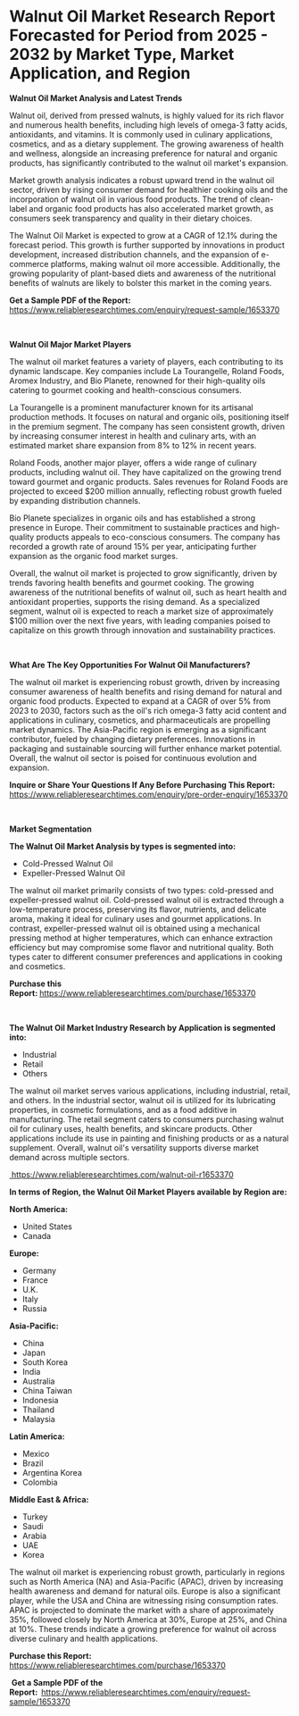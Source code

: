 <p><h1>Walnut Oil Market Research Report Forecasted for Period from 2025 -  2032 by Market Type, Market Application, and Region</h1></p><p><strong>Walnut Oil Market Analysis and Latest Trends</strong></p>
<p><p>Walnut oil, derived from pressed walnuts, is highly valued for its rich flavor and numerous health benefits, including high levels of omega-3 fatty acids, antioxidants, and vitamins. It is commonly used in culinary applications, cosmetics, and as a dietary supplement. The growing awareness of health and wellness, alongside an increasing preference for natural and organic products, has significantly contributed to the walnut oil market's expansion.</p><p>Market growth analysis indicates a robust upward trend in the walnut oil sector, driven by rising consumer demand for healthier cooking oils and the incorporation of walnut oil in various food products. The trend of clean-label and organic food products has also accelerated market growth, as consumers seek transparency and quality in their dietary choices. </p><p>The Walnut Oil Market is expected to grow at a CAGR of 12.1% during the forecast period. This growth is further supported by innovations in product development, increased distribution channels, and the expansion of e-commerce platforms, making walnut oil more accessible. Additionally, the growing popularity of plant-based diets and awareness of the nutritional benefits of walnuts are likely to bolster this market in the coming years.</p></p>
<p><strong>Get a Sample PDF of the Report:&nbsp;</strong> <a href="https://www.reliableresearchtimes.com/enquiry/request-sample/1653370?utm_campaign=3171&utm_medium=2&utm_source=Github&utm_content=ia&utm_term=16042025&utm_id=walnut-oil">https://www.reliableresearchtimes.com/enquiry/request-sample/1653370</a></p>
<p>&nbsp;</p>
<p><strong>Walnut Oil Major Market Players</strong></p>
<p><p>The walnut oil market features a variety of players, each contributing to its dynamic landscape. Key companies include La Tourangelle, Roland Foods, Aromex Industry, and Bio Planete, renowned for their high-quality oils catering to gourmet cooking and health-conscious consumers. </p><p>La Tourangelle is a prominent manufacturer known for its artisanal production methods. It focuses on natural and organic oils, positioning itself in the premium segment. The company has seen consistent growth, driven by increasing consumer interest in health and culinary arts, with an estimated market share expansion from 8% to 12% in recent years.</p><p>Roland Foods, another major player, offers a wide range of culinary products, including walnut oil. They have capitalized on the growing trend toward gourmet and organic products. Sales revenues for Roland Foods are projected to exceed $200 million annually, reflecting robust growth fueled by expanding distribution channels.</p><p>Bio Planete specializes in organic oils and has established a strong presence in Europe. Their commitment to sustainable practices and high-quality products appeals to eco-conscious consumers. The company has recorded a growth rate of around 15% per year, anticipating further expansion as the organic food market surges.</p><p>Overall, the walnut oil market is projected to grow significantly, driven by trends favoring health benefits and gourmet cooking. The growing awareness of the nutritional benefits of walnut oil, such as heart health and antioxidant properties, supports the rising demand. As a specialized segment, walnut oil is expected to reach a market size of approximately $100 million over the next five years, with leading companies poised to capitalize on this growth through innovation and sustainability practices.</p></p>
<p>&nbsp;</p>
<p><strong>What Are The Key Opportunities For Walnut Oil Manufacturers?</strong></p>
<p><p>The walnut oil market is experiencing robust growth, driven by increasing consumer awareness of health benefits and rising demand for natural and organic food products. Expected to expand at a CAGR of over 5% from 2023 to 2030, factors such as the oil's rich omega-3 fatty acid content and applications in culinary, cosmetics, and pharmaceuticals are propelling market dynamics. The Asia-Pacific region is emerging as a significant contributor, fueled by changing dietary preferences. Innovations in packaging and sustainable sourcing will further enhance market potential. Overall, the walnut oil sector is poised for continuous evolution and expansion.</p></p>
<p><strong>Inquire or Share Your Questions If Any Before Purchasing This Report:</strong> <a href="https://www.reliableresearchtimes.com/enquiry/pre-order-enquiry/1653370?utm_campaign=3171&utm_medium=2&utm_source=Github&utm_content=ia&utm_term=16042025&utm_id=walnut-oil">https://www.reliableresearchtimes.com/enquiry/pre-order-enquiry/1653370</a></p>
<p>&nbsp;</p>
<p><strong>Market Segmentation</strong></p>
<p><strong>The Walnut Oil Market Analysis by types is segmented into:</strong></p>
<p><ul><li>Cold-Pressed Walnut Oil</li><li>Expeller-Pressed Walnut Oil</li></ul></p>
<p><p>The walnut oil market primarily consists of two types: cold-pressed and expeller-pressed walnut oil. Cold-pressed walnut oil is extracted through a low-temperature process, preserving its flavor, nutrients, and delicate aroma, making it ideal for culinary uses and gourmet applications. In contrast, expeller-pressed walnut oil is obtained using a mechanical pressing method at higher temperatures, which can enhance extraction efficiency but may compromise some flavor and nutritional quality. Both types cater to different consumer preferences and applications in cooking and cosmetics.</p></p>
<p><strong>Purchase this Report:&nbsp;</strong><a href="https://www.reliableresearchtimes.com/purchase/1653370?utm_campaign=3171&utm_medium=2&utm_source=Github&utm_content=ia&utm_term=16042025&utm_id=walnut-oil">https://www.reliableresearchtimes.com/purchase/1653370</a></p>
<p>&nbsp;</p>
<p><strong>The Walnut Oil Market Industry Research by Application is segmented into:</strong></p>
<p><ul><li>Industrial</li><li>Retail</li><li>Others</li></ul></p>
<p><p>The walnut oil market serves various applications, including industrial, retail, and others. In the industrial sector, walnut oil is utilized for its lubricating properties, in cosmetic formulations, and as a food additive in manufacturing. The retail segment caters to consumers purchasing walnut oil for culinary uses, health benefits, and skincare products. Other applications include its use in painting and finishing products or as a natural supplement. Overall, walnut oil's versatility supports diverse market demand across multiple sectors.</p></p>
<p><a href="https://www.reliableresearchtimes.com/walnut-oil-r1653370?utm_campaign=3171&utm_medium=2&utm_source=Github&utm_content=ia&utm_term=16042025&utm_id=walnut-oil">&nbsp;https://www.reliableresearchtimes.com/walnut-oil-r1653370</a></p>
<p><strong>In terms of Region, the Walnut Oil Market Players available by Region are:</strong></p>
<p>
    <p> <strong> North America: </strong>
        <ul>
            <li>United States</li>
            <li>Canada</li>
        </ul>
        </p> 
    <p> <strong> Europe: </strong>
        <ul>
            <li>Germany</li>
            <li>France</li>
            <li>U.K.</li>
            <li>Italy</li>
            <li>Russia</li>
        </ul>
        </p> 
    <p> <strong> Asia-Pacific: </strong>
        <ul>
            <li>China</li>
            <li>Japan</li>
            <li>South Korea</li>
            <li>India</li>
            <li>Australia</li>
            <li>China Taiwan</li>
            <li>Indonesia</li>
            <li>Thailand</li>
            <li>Malaysia</li>
        </ul>
        </p> 
    <p> <strong> Latin America: </strong>
        <ul>
            <li>Mexico</li>
            <li>Brazil</li>
            <li>Argentina Korea</li>
            <li>Colombia</li>
        </ul>
        </p> 
    <p> <strong> Middle East & Africa: </strong>
        <ul>
            <li>Turkey</li>
            <li>Saudi</li>
            <li>Arabia</li>
            <li>UAE</li>
            <li>Korea</li>
        </ul>
    </p>
    </p>
<p><p>The walnut oil market is experiencing robust growth, particularly in regions such as North America (NA) and Asia-Pacific (APAC), driven by increasing health awareness and demand for natural oils. Europe is also a significant player, while the USA and China are witnessing rising consumption rates. APAC is projected to dominate the market with a share of approximately 35%, followed closely by North America at 30%, Europe at 25%, and China at 10%. These trends indicate a growing preference for walnut oil across diverse culinary and health applications.</p></p>
<p><strong>Purchase this Report: </strong><a href="https://www.reliableresearchtimes.com/purchase/1653370?utm_campaign=3171&utm_medium=2&utm_source=Github&utm_content=ia&utm_term=16042025&utm_id=walnut-oil">https://www.reliableresearchtimes.com/purchase/1653370</a></p>
<p>&nbsp;<strong>Get a Sample PDF of the Report:&nbsp;&nbsp;</strong><a href="https://www.reliableresearchtimes.com/enquiry/request-sample/1653370?utm_campaign=3171&utm_medium=2&utm_source=Github&utm_content=ia&utm_term=16042025&utm_id=walnut-oil">https://www.reliableresearchtimes.com/enquiry/request-sample/1653370</a></p>
<p><strong></strong></p>
<p><p></p><p></p><p></p></p>